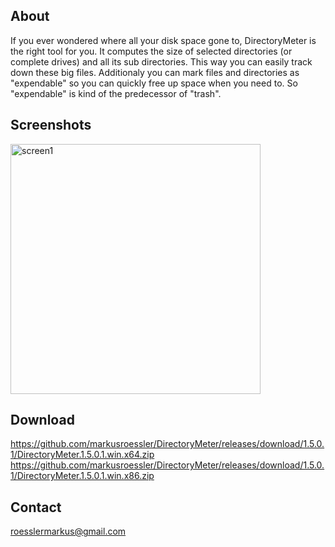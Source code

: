 ## About
If you ever wondered where all your disk space gone to, DirectoryMeter is the right tool for you.
It computes the size of selected directories (or complete drives) and all its sub directories. This way you can easily track down these big files.
Additionaly you can mark files and directories as "expendable" so you can quickly free up space when you need to. So "expendable" is kind of the predecessor of "trash".

## Screenshots
<img src="https://i.imgur.com/FSeplEV.png" alt="screen1" width="400px" />

## Download
https://github.com/markusroessler/DirectoryMeter/releases/download/1.5.0.1/DirectoryMeter.1.5.0.1.win.x64.zip
https://github.com/markusroessler/DirectoryMeter/releases/download/1.5.0.1/DirectoryMeter.1.5.0.1.win.x86.zip

## Contact
roesslermarkus@gmail.com
